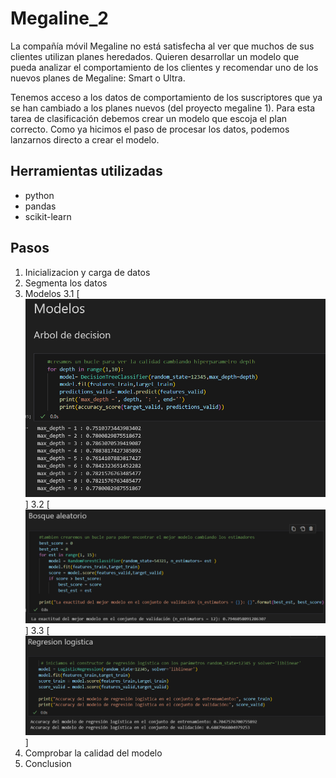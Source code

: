 # Megaline_2
La compañía móvil Megaline no está satisfecha al ver que muchos de sus clientes utilizan planes heredados. Quieren desarrollar un modelo que pueda analizar el comportamiento de los clientes y recomendar uno de los nuevos planes de Megaline: Smart o Ultra.

Tenemos acceso a los datos de comportamiento de los suscriptores que ya se han cambiado a los planes nuevos (del proyecto megaline 1). Para esta tarea de clasificación debemos crear un modelo que escoja el plan correcto. Como ya hicimos el paso de procesar los datos, podemos lanzarnos directo a crear el modelo.

## Herramientas utilizadas
- python
- pandas
- scikit-learn

## Pasos 
1.  Inicializacion y carga de datos
2.  Segmenta los datos
3.  Modelos
3.1  [![Arbol de decision](ima/Modelo_arbol.png "Resultados Arbol de decision")]
3.2  [![Bosque aleatorio](ima/Modelo_bosque.png "Resultados bosque aleatorio")]
3.3  [![Regresion logistica](ima/Regresion.png "Resultados regresion logistica")]
4.  Comprobar la calidad del modelo
5.  Conclusion